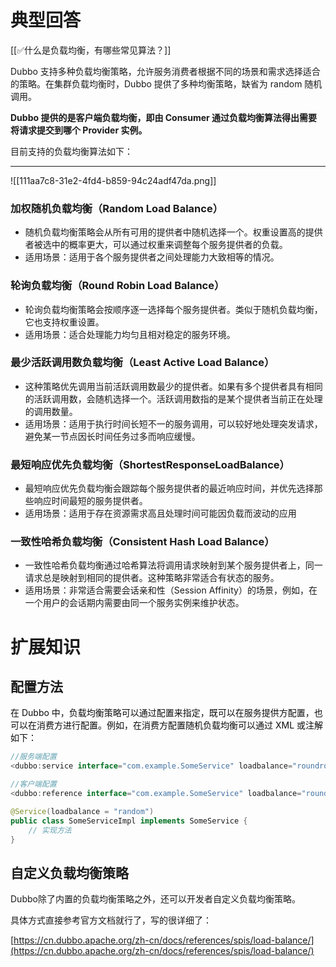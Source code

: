 # 典型回答


[[✅什么是负载均衡，有哪些常见算法？]]



Dubbo 支持多种负载均衡策略，允许服务消费者根据不同的场景和需求选择适合的策略。在集群负载均衡时，Dubbo 提供了多种均衡策略，缺省为 random 随机调用。



**Dubbo 提供的是客户端负载均衡，即由 Consumer 通过负载均衡算法得出需要将请求提交到哪个 Provider 实例。**



目前支持的负载均衡算法如下：

****

![[111aa7c8-31e2-4fd4-b859-94c24adf47da.png]]



### 加权随机负载均衡（Random Load Balance）
+ 随机负载均衡策略会从所有可用的提供者中随机选择一个。权重设置高的提供者被选中的概率更大，可以通过权重来调整每个服务提供者的负载。
+ 适用场景：适用于各个服务提供者之间处理能力大致相等的情况。

### 轮询负载均衡（Round Robin Load Balance）
+ 轮询负载均衡策略会按顺序逐一选择每个服务提供者。类似于随机负载均衡，它也支持权重设置。
+ 适用场景：适合处理能力均匀且相对稳定的服务环境。

### 最少活跃调用数负载均衡（Least Active Load Balance）
+ 这种策略优先调用当前活跃调用数最少的提供者。如果有多个提供者具有相同的活跃调用数，会随机选择一个。活跃调用数指的是某个提供者当前正在处理的调用数量。
+ 适用场景：适用于执行时间长短不一的服务调用，可以较好地处理突发请求，避免某一节点因长时间任务过多而响应缓慢。



### 最短响应优先负载均衡（ShortestResponseLoadBalance）
+ 最短响应优先负载均衡会跟踪每个服务提供者的最近响应时间，并优先选择那些响应时间最短的服务提供者。
+ 适用场景：适用于存在资源需求高且处理时间可能因负载而波动的应用



### 一致性哈希负载均衡（Consistent Hash Load Balance）
+ 一致性哈希负载均衡通过哈希算法将调用请求映射到某个服务提供者上，同一请求总是映射到相同的提供者。这种策略非常适合有状态的服务。
+ 适用场景：非常适合需要会话亲和性（Session Affinity）的场景，例如，在一个用户的会话期内需要由同一个服务实例来维护状态。



# 扩展知识


## 配置方法


<font style="color:rgb(13, 13, 13);">在 Dubbo 中，负载均衡策略可以通过配置来指定，既可以在服务提供方配置，也可以在消费方进行配置。例如，在消费方配置随机负载均衡可以通过 XML 或注解如下：</font>

<font style="color:rgb(13, 13, 13);"></font>

<font style="color:rgb(13, 13, 13);"></font>

```java
//服务端配置
<dubbo:service interface="com.example.SomeService" loadbalance="roundrobin"/>

//客户端配置
<dubbo:reference interface="com.example.SomeService" loadbalance="roundrobin" />
```



```java
@Service(loadbalance = "random")
public class SomeServiceImpl implements SomeService {
    // 实现方法
}
```



## 自定义负载均衡策略


Dubbo除了内置的负载均衡策略之外，还可以开发者自定义负载均衡策略。



具体方式直接参考官方文档就行了，写的很详细了：



[https://cn.dubbo.apache.org/zh-cn/docs/references/spis/load-balance/](https://cn.dubbo.apache.org/zh-cn/docs/references/spis/load-balance/)


